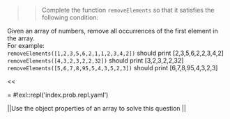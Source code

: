 >>Complete the function <code>removeElements</code> so that it satisfies the following condition:
<p>Given an array of numbers, remove all occurrences of the first element in the array.<br/>
For example:<br/>
<code>removeElements([1,2,3,5,6,2,1,1,2,3,4,2])</code> should print [2,3,5,6,2,2,3,4,2]<br/>
<code>removeElements([4,3,2,3,2,2,32])</code> should print [3,2,3,2,2,32]<br/>
<code>removeElements([5,6,7,8,95,5,4,3,5,2,3])</code> should print [6,7,8,95,4,3,2,3]</p><<

= #!exl::repl('index.prob.repl.yaml')

||Use the object properties of an array to solve this question ||
